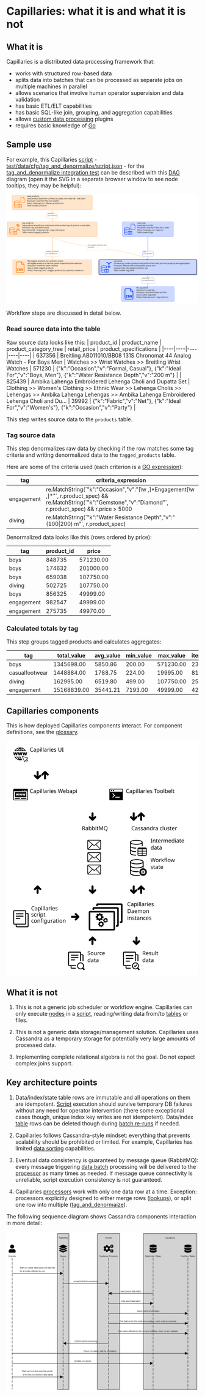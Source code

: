 # Capillaries: what it is and what it is not

## What it is

Capillaries is a distributed data processing framework that:
- works with structured row-based data
- splits data into batches that can be processed as separate jobs on multiple machines in parallel
- allows scenarios that involve human operator supervision and data validation
- has basic ETL/ELT capabilities
- has basic SQL-like join, grouping, and aggregation capabilities
- allows [custom data processing](glossary.md#table_custom_tfm_table) plugins
- requires basic knowledge of [Go](https://go.dev)

## Sample use

For example, this Capillaries [script](glossary.md#script) - [test/data/cfg/tag_and_denormalize/script.json](../test/data/cfg/tag_and_denormalize/script.json) - for the [tag_and_denormalize integration test](../test/code/tag_and_denormalize/README.md) can be described with this [DAG](glossary.md#DAG) diagram (open it the SVG in a separate browser window to see node tooltips, they may be helpful):

![viz-tag-and-denormalize](viz-tag-and-denormalize.svg)

Workflow steps are discussed in detail below.

### Read source data into the table

Raw source data looks like this:
| product_id | product_name | product_category_tree | retail_price | product_specifications |
|----|----|----|----|----|
| 637356 | Breitling AB011010/BB08 131S Chronomat 44 Analog Watch - For Boys Men | Watches >> Wrist Watches >> Breitling Wrist Watches | 571230 | {"k":"Occasion","v":"Formal, Casual"}, {"k":"Ideal For","v":"Boys, Men"}, {"k":"Water Resistance Depth","v":"200 m"} |
| 825439 | Ambika Lahenga Embroidered Lehenga Choli and Dupatta Set | Clothing >> Women's Clothing >> Ethnic Wear >> Lehenga Cholis >> Lehengas >> Ambika Lahenga Lehengas >> Ambika Lahenga Embroidered Lehenga Choli and Du... | 39992 | {"k":"Fabric","v":"Net"}, {"k":"Ideal For","v":"Women's"}, {"k":"Occasion","v":"Party"} |

This step writes source data to the `products` table.

### Tag source data

This step denormalizes raw data by checking if the row matches some tag criteria and writing denormalized data to the `tagged_products` table.

Here are some of the criteria used (each criterion is a [GO expression](doc/../glossary.md#go-expressions)):

| tag | criteria_expression |
|----|----|
| engagement | re.MatchString(\`"k":"Occasion","v":"[\w ,]\*Engagement[\w ,]*"\`, r.product_spec) && re.MatchString(\`"k":"Gemstone","v":"Diamond"\`, r.product_spec) && r.price > 5000 |
| diving | re.MatchString(\`"k":"Water Resistance Depth","v":"(100\|200) m"\`, r.product_spec) |

Denormalized data looks like this (rows ordered by price):

| tag | product_id | price
|----|----|----|
| boys | 848735 | 571230.00 |
| boys | 174632 | 201000.00 |
| boys | 659038 | 107750.00 |
| diving | 502725 | 107750.00 |
| boys | 856325 | 49999.00 |
| engagement | 982547 | 49999.00 |
| engagement | 275735 | 49970.00 |

### Calculated totals by tag

This step groups tagged products and calculates aggregates:

| tag | total_value | avg_value | min_value | max_value | item_count|
|----|----|----|----|----|----|
| boys | 1345698.00 | 5850.86 | 200.00 | 571230.00 | 230 |
| casualfootwear | 1448884.00 | 1788.75 | 224.00 | 19995.00 | 810 |
| diving | 162995.00 | 6519.80 | 499.00 | 107750.00 | 25 |
| engagement | 15168839.00 | 35441.21 | 7193.00 | 49999.00 | 428 |

## Capillaries components

This is how deployed Capillaries components interact. For component definitions, see the [glossary](glossary.md).

![deployment](deployment.svg)

## What it is not

1. This is not a generic job scheduler or workflow engine. Capillaries can only execute [nodes](glossary.md#script-node) in a [script](glossary.md#script), reading/writing data from/to [tables](glossary.md#table) or files.

2. This is not a generic data storage/management solution. Capillaries uses Cassandra as a temporary storage for potentially very large amounts of processed data.

3. Implementing complete relational algebra is not the goal. Do not expect complex joins support.
   
## Key architecture points

1. Data/index/state table rows are immutable and all operations on them are idempotent. [Script](glossary.md#script) execution should survive temporary DB failures without any need for operator intervention (there some exceptional cases though, unique index key writes are not idempotent). Data/index [table](glossary.md#table) rows can be deleted though during [batch re-runs](scriptconfig.md#rerun_policy) if needed.
   
2. Capillaries follows Cassandra-style mindset: everything that prevents scalability should be prohibited or limited. For example, Capillaries has limited [data sorting](scriptconfig.md#w_top) capabilities.
   
3. Eventual data consistency is guaranteed by message queue (RabbitMQ): every message triggering [data batch](glossary.md#data-batch) processing will be delivered to the [processor](glossary.md#processor) as many times as needed. If message queue connectivity is unreliable, script execution consistency is not guaranteed.

4. Capillaries [processors](glossary.md#processor) work with only one data row at a time. Exception: processors explicitly designed to either merge rows ([lookups](glossary.md#lookup)), or split one row into multiple ([tag_and_denormaize](glossary.md#tag_and_denormalize-processor)). 

The following sequence diagram shows Cassandra components interaction in more detail:

![sequence](sequence.png)
